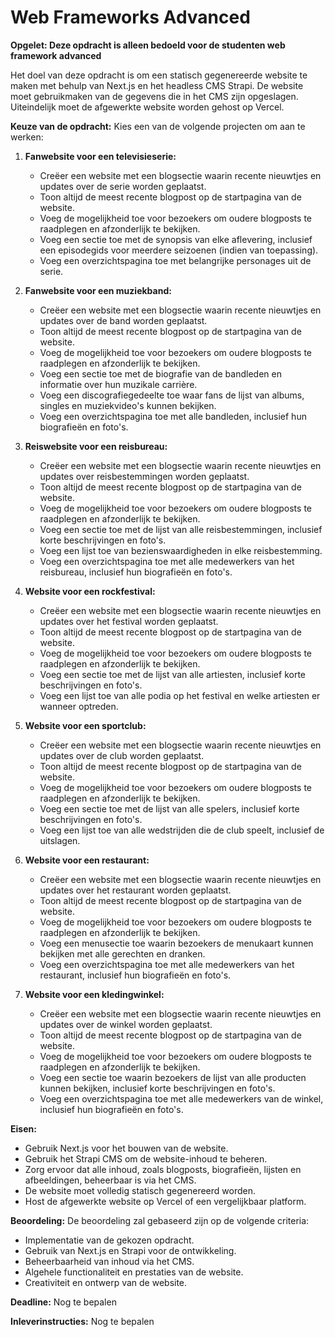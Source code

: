 # Web Frameworks Advanced

**Opgelet: Deze opdracht is alleen bedoeld voor de studenten web framework advanced**

Het doel van deze opdracht is om een statisch gegenereerde website te maken met behulp van Next.js en het headless CMS Strapi. De website moet gebruikmaken van de gegevens die in het CMS zijn opgeslagen. Uiteindelijk moet de afgewerkte website worden gehost op Vercel.

**Keuze van de opdracht:** Kies een van de volgende projecten om aan te werken:

1. **Fanwebsite voor een televisieserie:**
   - Creëer een website met een blogsectie waarin recente nieuwtjes en updates over de serie worden geplaatst.
   - Toon altijd de meest recente blogpost op de startpagina van de website.
   - Voeg de mogelijkheid toe voor bezoekers om oudere blogposts te raadplegen en afzonderlijk te bekijken.
   - Voeg een sectie toe met de synopsis van elke aflevering, inclusief een episodegids voor meerdere seizoenen (indien van toepassing).
   - Voeg een overzichtspagina toe met belangrijke personages uit de serie.

2. **Fanwebsite voor een muziekband:**
   - Creëer een website met een blogsectie waarin recente nieuwtjes en updates over de band worden geplaatst.
   - Toon altijd de meest recente blogpost op de startpagina van de website.
   - Voeg de mogelijkheid toe voor bezoekers om oudere blogposts te raadplegen en afzonderlijk te bekijken.
   - Voeg een sectie toe met de biografie van de bandleden en informatie over hun muzikale carrière.
   - Voeg een discografiegedeelte toe waar fans de lijst van albums, singles en muziekvideo's kunnen bekijken.
   - Voeg een overzichtspagina toe met alle bandleden, inclusief hun biografieën en foto's.

3. **Reiswebsite voor een reisbureau:**
   - Creëer een website met een blogsectie waarin recente nieuwtjes en updates over reisbestemmingen worden geplaatst.
   - Toon altijd de meest recente blogpost op de startpagina van de website.
   - Voeg de mogelijkheid toe voor bezoekers om oudere blogposts te raadplegen en afzonderlijk te bekijken.
   - Voeg een sectie toe met de lijst van alle reisbestemmingen, inclusief korte beschrijvingen en foto's.
   - Voeg een lijst toe van bezienswaardigheden in elke reisbestemming.
   - Voeg een overzichtspagina toe met alle medewerkers van het reisbureau, inclusief hun biografieën en foto's.

4. **Website voor een rockfestival:**
   - Creëer een website met een blogsectie waarin recente nieuwtjes en updates over het festival worden geplaatst.
   - Toon altijd de meest recente blogpost op de startpagina van de website.
   - Voeg de mogelijkheid toe voor bezoekers om oudere blogposts te raadplegen en afzonderlijk te bekijken.
   - Voeg een sectie toe met de lijst van alle artiesten, inclusief korte beschrijvingen en foto's.
   - Voeg een lijst toe van alle podia op het festival en welke artiesten er wanneer optreden.
   
5. **Website voor een sportclub:**
   - Creëer een website met een blogsectie waarin recente nieuwtjes en updates over de club worden geplaatst.
   - Toon altijd de meest recente blogpost op de startpagina van de website.
   - Voeg de mogelijkheid toe voor bezoekers om oudere blogposts te raadplegen en afzonderlijk te bekijken.
   - Voeg een sectie toe met de lijst van alle spelers, inclusief korte beschrijvingen en foto's.
   - Voeg een lijst toe van alle wedstrijden die de club speelt, inclusief de uitslagen.

6. **Website voor een restaurant:**
   - Creëer een website met een blogsectie waarin recente nieuwtjes en updates over het restaurant worden geplaatst.
   - Toon altijd de meest recente blogpost op de startpagina van de website.
   - Voeg de mogelijkheid toe voor bezoekers om oudere blogposts te raadplegen en afzonderlijk te bekijken.
   - Voeg een menusectie toe waarin bezoekers de menukaart kunnen bekijken met alle gerechten en dranken.
   - Voeg een overzichtspagina toe met alle medewerkers van het restaurant, inclusief hun biografieën en foto's.

7. **Website voor een kledingwinkel:**
   - Creëer een website met een blogsectie waarin recente nieuwtjes en updates over de winkel worden geplaatst.
   - Toon altijd de meest recente blogpost op de startpagina van de website.
   - Voeg de mogelijkheid toe voor bezoekers om oudere blogposts te raadplegen en afzonderlijk te bekijken.
   - Voeg een sectie toe waarin bezoekers de lijst van alle producten kunnen bekijken, inclusief korte beschrijvingen en foto's.
   - Voeg een overzichtspagina toe met alle medewerkers van de winkel, inclusief hun biografieën en foto's.

**Eisen:**
- Gebruik Next.js voor het bouwen van de website.
- Gebruik het Strapi CMS om de website-inhoud te beheren.
- Zorg ervoor dat alle inhoud, zoals blogposts, biografieën, lijsten en afbeeldingen, beheerbaar is via het CMS.
- De website moet volledig statisch gegenereerd worden.
- Host de afgewerkte website op Vercel of een vergelijkbaar platform.

**Beoordeling:**
De beoordeling zal gebaseerd zijn op de volgende criteria:
- Implementatie van de gekozen opdracht.
- Gebruik van Next.js en Strapi voor de ontwikkeling.
- Beheerbaarheid van inhoud via het CMS.
- Algehele functionaliteit en prestaties van de website.
- Creativiteit en ontwerp van de website.

**Deadline:** Nog te bepalen

**Inleverinstructies:** Nog te bepalen